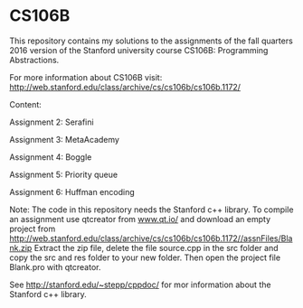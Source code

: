 ﻿# CS106B
This repository contains my solutions to the assignments of the fall quarters 2016 version of the Stanford university course CS106B: Programming Abstractions. 

For more information about CS106B visit: http://web.stanford.edu/class/archive/cs/cs106b/cs106b.1172/

Content:

Assignment 2: Serafini

 
Assignment 3: MetaAcademy


Assignment 4: Boggle


Assignment 5: Priority queue


Assignment 6: Huffman encoding


Note: The code in this repository needs the Stanford c++ library. To compile an assignment use qtcreator from www.qt.io/ and download an empty project from http://web.stanford.edu/class/archive/cs/cs106b/cs106b.1172//assnFiles/Blank.zip
Extract the zip file, delete the file source.cpp in the src folder and copy the src and res folder to your new folder. Then open the project file Blank.pro with qtcreator. 

See http://stanford.edu/~stepp/cppdoc/ for mor information about the Stanford c++  library.

